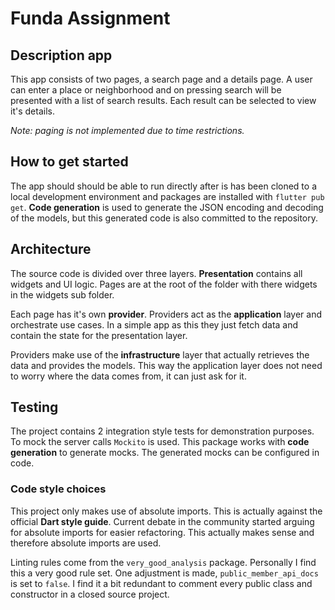 # Funda Assignment

## Description app

This app consists of two pages, a search page and a details page.
A user can enter a place or neighborhood and on pressing search
will be presented with a list of search results. Each result can
be selected to view it's details.

*Note: paging is not implemented due to time restrictions.*

## How to get started

The app should should be able to run directly after is has been
cloned to a local development environment and packages are 
installed with `flutter pub get`. **Code generation** is
used to generate the JSON encoding and decoding of the models,
but this generated code is also committed to the repository.

## Architecture

The source code is divided over three layers. **Presentation** contains
all widgets and UI logic. Pages are at the root of the folder with
there widgets in the widgets sub folder.

Each page has it's own **provider**. Providers act as the **application**
layer and orchestrate use cases. In a simple app as this they just
fetch data and contain the state for the presentation layer.

Providers make use of the **infrastructure** layer that actually retrieves
the data and provides the models. This way the application layer does not
need to worry where the data comes from, it can just ask for it.

## Testing

The project contains 2 integration style tests for demonstration
purposes. To mock the server calls `Mockito` is used. This package
works with **code generation** to generate mocks. The generated
mocks can be configured in code.

### Code style choices

This project only makes use of absolute imports. This is actually against the
official **Dart style guide**. Current debate in the community started arguing for
absolute imports for easier refactoring. This actually makes sense and therefore
absolute imports are used.

Linting rules come from the `very_good_analysis` package. Personally I find this
a very good rule set. One adjustment is made, `public_member_api_docs` is set to 
`false`. I find it a bit redundant to comment every public class and constructor
in a closed source project.
